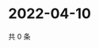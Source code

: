 # 2022-04-10

共 0 条

<!-- BEGIN WEIBO -->
<!-- 最后更新时间 Sun Apr 10 2022 14:15:33 GMT+0800 (China Standard Time) -->

<!-- END WEIBO -->
